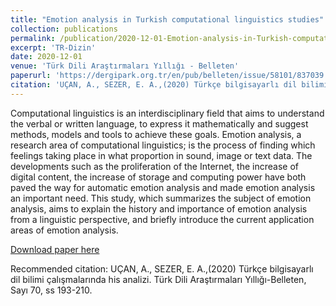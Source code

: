 ```yaml
---
title: "Emotion analysis in Turkish computational linguistics studies"
collection: publications
permalink: /publication/2020-12-01-Emotion-analysis-in-Turkish-computational-linguistics-studies
excerpt: 'TR-Dizin'
date: 2020-12-01
venue: 'Türk Dili Araştırmaları Yıllığı - Belleten'
paperurl: 'https://dergipark.org.tr/en/pub/belleten/issue/58101/837039'
citation: 'UÇAN, A., SEZER, E. A.,(2020) Türkçe bilgisayarlı dil bilimi çalışmalarında his analizi. Türk Dili Araştırmaları Yıllığı-Belleten, Sayı 70, ss 193-210'
---
```

Computational linguistics is an interdisciplinary field that aims to understand the verbal or written language, to express it mathematically and suggest methods, models and tools to achieve these goals. Emotion analysis, a research area of computational linguistics; is the process of finding which feelings taking place in what proportion in sound, image or text data. The developments such as the proliferation of the Internet, the increase of digital content, the increase of storage and computing power have both paved the way for automatic emotion analysis and made emotion analysis an important need. This study, which summarizes the subject of emotion analysis, aims to explain the history and importance of emotion analysis from a linguistic perspective, and briefly introduce the current application areas of emotion analysis.

[Download paper here](https://dergipark.org.tr/en/pub/belleten/issue/58101/837039)

Recommended citation: UÇAN, A., SEZER, E. A.,(2020) Türkçe bilgisayarlı dil bilimi çalışmalarında his analizi. Türk Dili Araştırmaları Yıllığı-Belleten, Sayı 70, ss 193-210.
